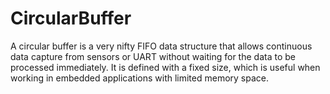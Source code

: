 # CircularBuffer

A circular buffer is a very nifty FIFO data structure that allows continuous data capture from sensors or UART without waiting for the data to be processed immediately. It is defined with a fixed size, which is useful when working in embedded applications with limited memory space. 
